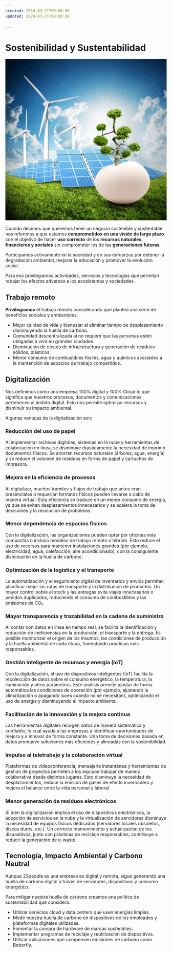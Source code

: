 ```yaml
---
created: 2024-03-21T00:00:00 
updated: 2024-03-21T00:00:00

---
```

# Sostenibilidad y Sustentabilidad

![Sostenibilidad](../_assets/images/sustainability.png)

Cuando decimos que queremos tener un negocio sostenible y sustentable nos referimos a que estamos **comprometidos en una visión de largo plazo** con el objetivo de hacer **uso correcto** de los **recursos naturales, financieros y sociales** sin comprometer los de las **generaciones futuras**. 

Participamos activamente en la sociedad y en sus esfuerzos por detener la degradación ambiental, mejorar la educación y promover la evolución social.

Para eso privilegiamos actividades, servicios y tecnologías que permitan rebajar los efectos adversos a los ecosistemas y sociedades.


## Trabajo remoto

**Privilegiamos** el trabajo remoto  considerando que plantea una serie de beneficios sociales y ambientales.

- Mejor calidad de vida y bienestar al eliminar tiempo de desplazamiento disminuyendo la huella de carbono.
- Comunidad descentralizada al no requerir que las personas estén obligadas a vivir en grandes ciudades.
- Disminución de costos de infraestructura y generación de residuos sólidos, plásticos.
- Menor consumo de combustibles fósiles, agua y químicos asociados a la mantención de espacios de trabajo compartidos.


## Digitalización

Nos definimos como una empresa 100% digital y 100% Cloud lo que significa que nuestros procesos, documentos y comunicaciones pertenecen al ámbito digital.  Esto nos permite optimizar recursos y disminuir su impacto ambiental.

Algunas ventajas de la digitalización son:

### Reducción del uso de papel

Al implementar archivos digitales, sistemas en la nube y herramientas de colaboración en línea, se disminuye drásticamente la necesidad de imprimir documentos físicos.
Se ahorran recursos naturales (árboles, agua, energía) y se reduce el volumen de residuos en forma de papel y cartuchos de impresora.

### Mejora en la eficiencia de procesos

Al digitalizar, muchos trámites y flujos de trabajo que antes eran presenciales o requerían formatos físicos pueden llevarse a cabo de manera virtual.
Esta eficiencia se traduce en un menor consumo de energía, ya que se evitan desplazamientos innecesarios y se acelera la toma de decisiones y la resolución de problemas.

### Menor dependencia de espacios físicos

Con la digitalización, las organizaciones pueden optar por oficinas más compactas o incluso modelos de trabajo remoto o híbrido.
Esto reduce el uso de recursos para mantener instalaciones grandes (por ejemplo, electricidad, agua, calefacción, aire acondicionado), con la consiguiente disminución en la huella de carbono.

### Optimización de la logística y el transporte

La automatización y el seguimiento digital de inventarios y envíos permiten planificar mejor las rutas de transporte y la distribución de productos.
Un mayor control sobre el stock y las entregas evita viajes innecesarios o pedidos duplicados, reduciendo el consumo de combustibles y las emisiones de CO₂.

### Mayor transparencia y trazabilidad en la cadena de suministro

Al contar con datos en línea en tiempo real, se facilita la identificación y reducción de ineficiencias en la producción, el transporte y la entrega.
Es posible monitorizar el origen de los insumos, las condiciones de producción y la huella ambiental de cada etapa, fomentando prácticas más responsables.

### Gestión inteligente de recursos y energía (IoT)

Con la digitalización, el uso de dispositivos inteligentes (IoT) facilita la recolección de datos sobre el consumo energético, la temperatura, la iluminación y otros parámetros.
Este análisis permite ajustar de forma automática las condiciones de operación (por ejemplo, ajustando la climatización o apagando luces cuando no se necesitan), optimizando el uso de energía y disminuyendo el impacto ambiental.

### Facilitación de la innovación y la mejora continua

Las herramientas digitales recogen datos de manera sistemática y confiable, lo cual ayuda a las empresas a identificar oportunidades de mejora y a innovar de forma constante.
Una toma de decisiones basada en datos promueve soluciones más eficientes y alineadas con la sostenibilidad.

### Impulso al teletrabajo y la colaboración virtual

Plataformas de videoconferencia, mensajería instantánea y herramientas de gestión de proyectos permiten a los equipos trabajar de manera colaborativa desde distintos lugares.
Esto disminuye la necesidad de desplazamientos, reduce la emisión de gases de efecto invernadero y mejora el balance entre la vida personal y laboral.

### Menor generación de residuos electrónicos

Si bien la digitalización implica el uso de dispositivos electrónicos, la adopción de servicios en la nube y la virtualización de servidores disminuye la necesidad de equipos físicos dedicados (servidores locales obsoletos, discos duros, etc.).
Un correcto mantenimiento y actualización de los dispositivos, junto con prácticas de reciclaje responsables, contribuye a reducir la generación de e-waste.


## Tecnología, Impacto Ambiental y Carbono Neutral

Aunque 23people es una empresa es digital y remota, sigue generando una huella de carbono digital a través de servidores, dispositivos y consumo energético.

Para mitigar nuestra huella de carbono creamos una política de sustentabilidad que considera:

- Utilizar servicios cloud y data centers que usen energías limpias.
- Medir nuestra huella de carbono en dispositivos de los empleados y plataformas digitales utilizadas.
- Fomentar la compra de hardware de marcas sostenibles.
- Implementar programas de reciclaje y reutilización de dispositivos.
- Utilizar aplicaciones que compensen emisiones de carbono como Betterfly.







